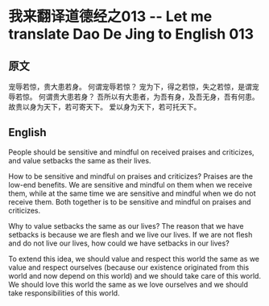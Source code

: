 # 我来翻译道德经之013 -- Let me translate Dao De Jing to English 013

## 原文

宠辱若惊，贵大患若身。
何谓宠辱若惊？
宠为下，得之若惊，失之若惊，是谓宠辱若惊。
何谓贵大患若身？
吾所以有大患者，为吾有身，及吾无身，吾有何患。
故贵以身为天下，若可寄天下。
爱以身为天下，若可托天下。

## English

People should be sensitive and mindful on received praises and criticizes, and value setbacks the same as their lives.

How to be sensitive and mindful on praises and criticizes?
Praises are the low-end benefits. 
We are sensitive and mindful on them when we receive them, while at the same time we are sensitive and mindful when we do not receive them. Both together is to be sensitive and mindful on praises and criticizes.

Why to value setbacks the same as our lives?
The reason that we have setbacks is because we are flesh and we live our lives. 
If we are not flesh and do not live our lives, how could we have setbacks in our lives?

To extend this idea, we should value and respect this world the same as we value and respect ourselves (because our existence originated from this world and now depend on this world) and we should take care of this world. We should love this world the same as we love ourselves and we should take responsibilities of this world.